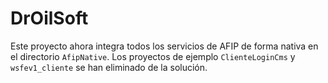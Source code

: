 # DrOilSoft

Este proyecto ahora integra todos los servicios de AFIP de forma nativa en el directorio `AfipNative`. Los proyectos de ejemplo `ClienteLoginCms` y `wsfev1_cliente` se han eliminado de la solución.

